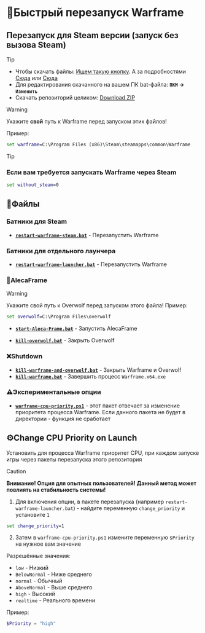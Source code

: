 # 🔁Быстрый перезапуск Warframe

## Перезапуск для Steam версии (запуск без вызова Steam)

>[!tip]
> - Чтобы скачать файлы: [Ищем такую кнопку](https://github.com/user-attachments/assets/c0169211-4266-4d54-b594-22e762d0938b). А за подробностями [Сюда](https://docs.github.com/ru/get-started/start-your-journey/downloading-files-from-github) или [Сюда](https://blog.skillfactory.ru/kak-skachivat-s-github/)
> - Для редактирования скачанного на вашем ПК bat-файла: **`ПКМ` -> `Изменить`**
> - Скачать репозиторий целиком: [Download ZIP](https://github.com/N3M1X10/warframe-batch-tools/archive/refs/heads/master.zip)



> [!warning]
> Укажите **свой** путь к Warframe перед запуском этих файлов!
>
> Пример:
> ```bat
> set warframe=C:\Program Files (x86)\Steam\steamapps\common\Warframe
> ```

> [!tip]
> ### Если вам требуется запускать Warframe через Steam
>```bat
>set without_steam=0
>```

## 📁Файлы

### **Батники для Steam**
- [**`restart-warframe-steam.bat`**](https://github.com/N3M1X10/warframe-batch-tools/blob/master/src/warframe/restart-warframe-steam.bat) - Перезапустить Warframe

### **Батники для отдельного лаунчера**
- [**`restart-warframe-launcher.bat`**](https://github.com/N3M1X10/warframe-batch-tools/blob/master/src/warframe/restart-warframe-launcher.bat) - Перезапустить Warframe

### 🔵AlecaFrame
> [!warning]
> Укажите свой путь к Overwolf перед запуском этого файла!
> Пример:
> ```bat
> set overwolf=C:\Program Files\overwolf
> ```
> - [**`start-Aleca-Frame.bat`**](https://github.com/N3M1X10/warframe-batch-tools/blob/master/src/warframe/bin/other/aleca-frame/start-Aleca-Frame.bat) - Запустить AlecaFrame
- [**`kill-overwolf.bat`**](https://github.com/N3M1X10/warframe-batch-tools/blob/master/src/warframe/bin/other/aleca-frame/kill-overwolf.bat) - Закрыть Overwolf

### ❌Shutdown
- [**`kill-warframe-and-overwolf.bat`**](https://github.com/N3M1X10/warframe-batch-tools/blob/master/src/warframe/bin/other/kill/kill-warframe-and-overwolf.bat) - Закрыть Warframe и Overwolf
- [**`kill-warframe.bat`**](https://github.com/N3M1X10/warframe-batch-tools/blob/master/src/warframe/bin/other/kill/kill-warframe.bat) - Завершить процесс `Warframe.x64.exe`

### ⚠️Экспериментальные опции
- [**`warframe-cpu-priority.ps1`**](https://github.com/N3M1X10/warframe-batch-tools/blob/master/src/warframe/bin/warframe-cpu-priority.ps1) - этот пакет отвечает за изменение приоритета процесса Warframe. Если данного пакета не будет в директории - функция не сработает

## ⚙️Change CPU Priority on Launch
Установить для процесса Warframe приоритет CPU, при каждом запуске игры через пакеты перезапуска этого репозитория

> [!caution]
> **Внимание! Опция для опытных пользователей! Данный метод может повлиять на стабильность системы!**

1. Для включения опции, в пакете перезапуска (например `restart-warframe-launcher.bat`) - найдите переменную `change_priority` и установите `1`
```bat
set change_priority=1
```

2. Затем в `warframe-cpu-priority.ps1` измените переменную `$Priority` на нужное вам значение

Разрешённые значения:

- `low` - Низкий
- `BelowNormal` - Ниже среднего
- `normal` - Обычный
- `AboveNormal` - Выше среднего
- `high` - Высокий               
- `realtime` - Реального времени

Пример:
```ps1
$Priority = "high"
```
